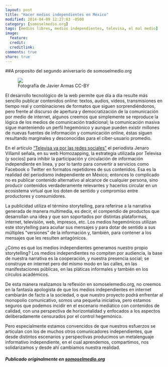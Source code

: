 ```yaml
---
layout: post
title: "Hacer medios independientes en México"
modified: 2014-04-09 12:27:03 -0500
category: [somoselmedio.org]
tags: [medios libres, medios independientes, televisa, el mal medio]
image:
  feature: 
  credit: 
  creditlink: 
comments: true 
share: true
---
```


##A proposito del segundo aniversario de somoselmedio.org

<figure class="half">
    <a href="http://www.somoselmedio.org/sites/default/files/styles/front/public/main/blogposts/javieremot.jpg?itok=viqBMgJa"><img src="http://www.somoselmedio.org/sites/default/files/styles/front/public/main/blogposts/javieremot.jpg?itok=viqBMgJa"></a>
    <figcaption>Fotografía de Javier Armas CC-BY</figcaption>
</figure>

El desarrollo tecnológico de la web permite que día a día resulte más sencillo publicar contenidos online: textos, audios, videos, transmisiones en tiempo real y combinaciones de formatos que siguen sorprendiéndonos, pero frente al discurso de apertura y democratización de la comunicación por medio de internet, algunos creemos que simplemente se reproduce la lógica de los medios de comunicación tradicional; la comunicación masiva sigue manteniendo un perfil hegemónico y aunque pueden existir millones de nuevas fuentes de información y comunicación online, éstas siguen resultando marginales y desconocidas para el ciber-usuario promedio.

En el artículo [“Televisa va por las redes sociales”](http://homozapping.com.mx/2014/02/televisa-va-por-las-redes-sociales/) el periodista Jenaro Villamil señala, en su web Homozapping, la estrategia utilizada por Televisa (y socios) para inhibir la participación y circulación de información independiente en linea, y por lo tanto para convertir a servicios como Facebook o Twitter en formatos repetidores de sus contenidos. Esa es la realidad del periodismo independiente en México; entonces lo complicado no es publicar contenido alternativo al alcance de cualquier persona, sino producir contenidos verdaderamente relevantes y hacerlos circular en un ecosistema virtual que los doten de sentido y compromiso entre productores y consumidores.

La publicidad utiliza el término storytelling, para referirse a la narrativa generada de manera multimedia, es decir, el compendio de productos que desarrollan una idea y que son soportados por distintas plataformas, internet, televisión, web, impresos, etc. Los medios hegemónicos utilizan este storytelling para acuñar sus mensajes y para dotar de sentido a sus múltiples “versiones” de la información y, también, para contener a los mensajes que les resulten antagónicos.

¿Cómo es qué los medios independientes generamos nuestro propio storytelling? Los medios independientes no compiten por audiencia, la base de nuestra narrativa es la cooperación, y nuestra presencia social; se construye en internet pero del mismo modo en las calles, en las manifestaciones públicas, en las pláticas informales y también en los círculos académicos.

De esta manera realizamos la reflexión en somoselemedio.org, no creemos en la fantasía apologista de que los medios independientes en internet cambiarán de facto a la sociedad, o que nuestro proyecto podrá enfrentar al monopolio comunicativo, somos una pequeña iniciativa, pero estamos seguros que podemos incidir en el escenario mediático con contenidos de calidad, con una perspectiva de horizontalidad y enfocados a los aspectos deliberadamente censurados por el control hegemónico.

Pero especialmente estamos convencidos de que nuestros esfuerzos se articulan con los de muchos otros comunicadores independientes, que desde distintos escenarios y perspectivas producimos un metalenguaje informativo independiente, en el cual aprendemos, compartimos, nos solidarizamos y desde ahí cambiamos nuestra realidad.

##### *Publicado originalmente en [somoselmedio.org](http://www.somoselmedio.org/)*